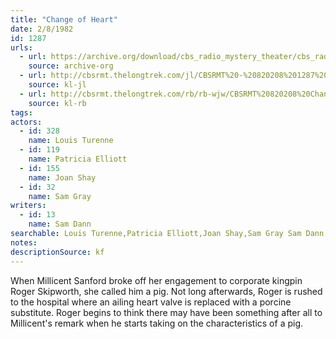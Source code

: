 ```yaml
---
title: "Change of Heart"
date: 2/8/1982
id: 1287
urls: 
  - url: https://archive.org/download/cbs_radio_mystery_theater/cbs_radio_mystery_theater-1251-1300.zip/cbs_radio_mystery_theater-1251-1300%2Fcbsrmt_1287_change_of_heart.mp3
    source: archive-org
  - url: http://cbsrmt.thelongtrek.com/jl/CBSRMT%20-%20820208%201287%20Change%20Of%20Heart_jl.mp3
    source: kl-jl
  - url: http://cbsrmt.thelongtrek.com/rb/rb-wjw/CBSRMT%20820208%20Change%20of%20Heart_wjw.mp3
    source: kl-rb
tags: 
actors:  
  - id: 328
    name: Louis Turenne  
  - id: 119
    name: Patricia Elliott  
  - id: 155
    name: Joan Shay  
  - id: 32
    name: Sam Gray
writers:  
  - id: 13
    name: Sam Dann
searchable: Louis Turenne,Patricia Elliott,Joan Shay,Sam Gray Sam Dann
notes: 
descriptionSource: kf
---
```

When Millicent Sanford broke off her engagement to corporate kingpin Roger Skipworth, she called him a pig. Not long afterwards, Roger is rushed to the hospital where an ailing heart valve is replaced with a porcine substitute. Roger begins to think there may have been something after all to Millicent's remark when he starts taking on the characteristics of a pig.